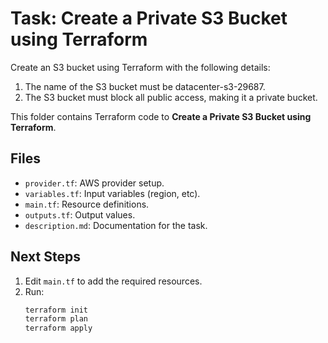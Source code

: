 # Task: Create a Private S3 Bucket using Terraform

Create an S3 bucket using Terraform with the following details:

1) The name of the S3 bucket must be datacenter-s3-29687.
2) The S3 bucket must block all public access, making it a private bucket.

This folder contains Terraform code to **Create a Private S3 Bucket using Terraform**.

## Files
- `provider.tf`: AWS provider setup.
- `variables.tf`: Input variables (region, etc).
- `main.tf`: Resource definitions.
- `outputs.tf`: Output values.
- `description.md`: Documentation for the task.

## Next Steps
1. Edit `main.tf` to add the required resources.
2. Run:
   ```bash
   terraform init
   terraform plan
   terraform apply
   ```
